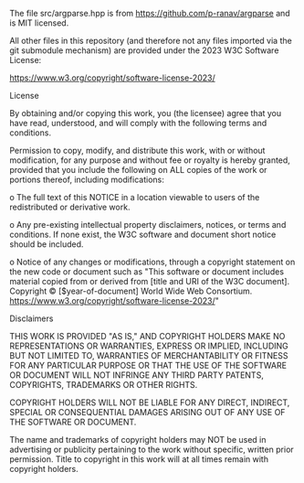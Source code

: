 The file src/argparse.hpp is from https://github.com/p-ranav/argparse and
is MIT licensed.

All other files in this repository (and therefore not any files imported via
the git submodule mechanism) are provided under the 2023 W3C Software License:

https://www.w3.org/copyright/software-license-2023/

License

By obtaining and/or copying this work, you (the licensee) agree that you have
read, understood, and will comply with the following terms and conditions.

Permission to copy, modify, and distribute this work, with or without
modification, for any purpose and without fee or royalty is hereby granted,
provided that you include the following on ALL copies of the work or
portions thereof, including modifications:

o The full text of this NOTICE in a location viewable to users of the
  redistributed or derivative work.

o Any pre-existing intellectual property disclaimers, notices, or terms and
  conditions. If none exist, the W3C software and document short notice should
  be included.

o Notice of any changes or modifications, through a copyright statement on the
  new code or document such as "This software or document includes material
  copied from or derived from [title and URI of the W3C document]. Copyright ©
  [$year-of-document] World Wide Web Consortium.
  https://www.w3.org/copyright/software-license-2023/"

Disclaimers

THIS WORK IS PROVIDED "AS IS," AND COPYRIGHT HOLDERS MAKE NO REPRESENTATIONS OR
WARRANTIES, EXPRESS OR IMPLIED, INCLUDING BUT NOT LIMITED TO, WARRANTIES OF
MERCHANTABILITY OR FITNESS FOR ANY PARTICULAR PURPOSE OR THAT THE USE OF THE
SOFTWARE OR DOCUMENT WILL NOT INFRINGE ANY THIRD PARTY PATENTS, COPYRIGHTS,
TRADEMARKS OR OTHER RIGHTS.

COPYRIGHT HOLDERS WILL NOT BE LIABLE FOR ANY DIRECT, INDIRECT, SPECIAL OR
CONSEQUENTIAL DAMAGES ARISING OUT OF ANY USE OF THE SOFTWARE OR DOCUMENT.

The name and trademarks of copyright holders may NOT be used in advertising or
publicity pertaining to the work without specific, written prior permission.
Title to copyright in this work will at all times remain with copyright
holders.
